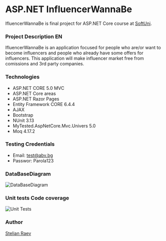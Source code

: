 # ASP.NET InfluencerWannaBe

IfluencerWannaBe  is final project for ASP.NET Core course at [SoftUni](https://www.google.com).

### Project Description EN

IfluencerWannaBe is an application focused for people who are/or want to become influencers and people who already have some offers for influencers. This application will make influencer market free from comissions and 3rd party companies.

### Technologies
* ASP.NET CORE 5.0 MVC
* ASP.NET Core areas
* ASP.NET Razor Pages
* Entity Framework CORE 6.4.4
* AJAX
* Bootstrap
* NUnit 3.13
* MyTested.AspNetCore.Mvc.Univers 5.0
* Moq 4.17.2

### Testing Credentials
* Email: test@abv.bg
* Passwor: Parola123

### DataBaseDiagram
![DataBaseDiagram]()

### Unit tests Code coverage
![Unit Tests]()

### Author
[Stelian Raev](https://github.com/stelianraev)

